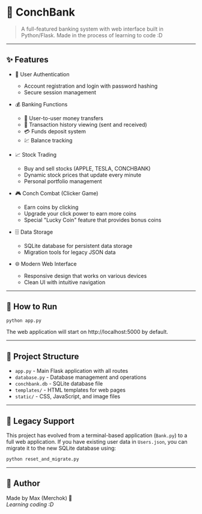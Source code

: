 
# 🐚 ConchBank

> A full-featured banking system with web interface built in Python/Flask. Made in the process of learning to code :D

---

## ✨ Features

- 🔐 User Authentication
  - Account registration and login with password hashing
  - Secure session management

- 💰 Banking Functions
  - 💸 User-to-user money transfers
  - 📜 Transaction history viewing (sent and received)
  - 💳 Funds deposit system
  - 💹 Balance tracking

- 📈 Stock Trading
  - Buy and sell stocks (APPLE, TESLA, CONCHBANK)
  - Dynamic stock prices that update every minute
  - Personal portfolio management

- 🎮 Conch Combat (Clicker Game)
  - Earn coins by clicking
  - Upgrade your click power to earn more coins
  - Special "Lucky Coin" feature that provides bonus coins

- 🗄️ Data Storage
  - SQLite database for persistent data storage
  - Migration tools for legacy JSON data

- 🌐 Modern Web Interface
  - Responsive design that works on various devices
  - Clean UI with intuitive navigation

---

## 🚀 How to Run

```bash
python app.py
```

The web application will start on http://localhost:5000 by default.

---

## 🧰 Project Structure

- `app.py` - Main Flask application with all routes
- `database.py` - Database management and operations
- `conchbank.db` - SQLite database file
- `templates/` - HTML templates for web pages
- `static/` - CSS, JavaScript, and image files

---

## 🔄 Legacy Support

This project has evolved from a terminal-based application (`Bank.py`) to a full web application. If you have existing user data in `Users.json`, you can migrate it to the new SQLite database using:

```bash
python reset_and_migrate.py
```

---

## 🧠 Author

Made by Max (Merchok) 🧃  
*Learning coding :D*
